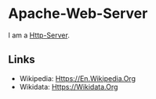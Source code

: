 # Apache-Web-Server

I am a [Http-Server](9000164.md).

## Links

- Wikipedia: [Https://En.Wikipedia.Org](https://en.wikipedia.org/wiki/Apache_HTTP_Server)
- Wikidata: [Https://Wikidata.Org](https://wikidata.org/wiki/Q11354)
